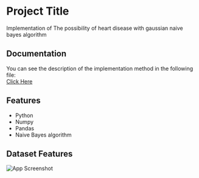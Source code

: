 
# Project Title

Implementation of The possibility of heart disease with gaussian naive bayes algorithm

## Documentation

You can see the description of the implementation method in the following file:  
[Click Here](https://linktodocumentation)


## Features

- Python
- Numpy
- Pandas
- Naive Bayes algorithm

## Dataset Features

![App Screenshot](https://via.placeholder.com/468x300?text=App+Screenshot+Here)
